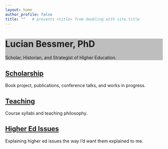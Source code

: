 ```yaml
---
layout: home
author_profile: false
title: ""   # prevents <title> from doubling with site.title
---
```


<!-- Manual HERO (bypasses theme header logic) -->
<div class="page__hero--overlay" style="background-image: linear-gradient(rgba(0,0,0,0.25), rgba(0,0,0,0.25)), url('/images/hero_looking_wide.jpg');">
  <div class="wrapper">
    <h1 class="page__title">Lucian Bessmer, PhD</h1>
    <p class="page__lead">Scholar, Historian, and Strategist of Higher Education.</p>
  </div>
</div>

<!-- Feature Row with linked titles -->
<div class="feature__wrapper" style="margin-top: 1.25rem;">

  <div class="feature__item">
    <div class="archive__item">
      <div class="archive__item-body">
        <h2 class="archive__item-title">
          <a href="/scholarship/">Scholarship</a>
        </h2>
        <div class="archive__item-excerpt">
          <p>Book project, publications, conference talks, and works in progress.</p>
        </div>
      </div>
    </div>
  </div>

  <div class="feature__item">
    <div class="archive__item">
      <div class="archive__item-body">
        <h2 class="archive__item-title">
          <a href="/portfolio/">Teaching</a>
        </h2>
        <div class="archive__item-excerpt">
          <p>Course syllabi and teaching philosophy.</p>
        </div>
      </div>
    </div>
  </div>

  <div class="feature__item">
    <div class="archive__item">
      <div class="archive__item-body">
        <h2 class="archive__item-title">
          <a href="/higheredissues/">Higher Ed Issues</a>
        </h2>
        <div class="archive__item-excerpt">
          <p>Explaining higher ed issues the way I’d want them explained to me.</p>
        </div>
      </div>
    </div>
  </div>

</div>
